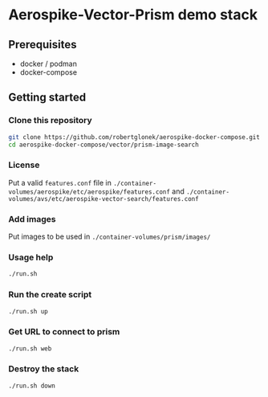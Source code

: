 # Aerospike-Vector-Prism demo stack

## Prerequisites

* docker / podman
* docker-compose

## Getting started

### Clone this repository

```bash
git clone https://github.com/robertglonek/aerospike-docker-compose.git
cd aerospike-docker-compose/vector/prism-image-search
```

### License

Put a valid `features.conf` file in `./container-volumes/aerospike/etc/aerospike/features.conf` and `./container-volumes/avs/etc/aerospike-vector-search/features.conf`

### Add images

Put images to be used in `./container-volumes/prism/images/`

### Usage help

```bash
./run.sh
```

### Run the create script

```bash
./run.sh up
```

### Get URL to connect to prism

```bash
./run.sh web
```

### Destroy the stack

```bash
./run.sh down
```
